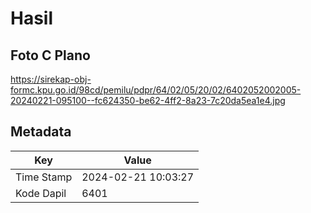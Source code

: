 # Hasil

## Foto C Plano

https://sirekap-obj-formc.kpu.go.id/98cd/pemilu/pdpr/64/02/05/20/02/6402052002005-20240221-095100--fc624350-be62-4ff2-8a23-7c20da5ea1e4.jpg


## Metadata

| Key        | Value               |
| ---------- | ------------------- |
| Time Stamp | 2024-02-21 10:03:27 |
| Kode Dapil | 6401                |



